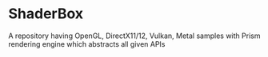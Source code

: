 # ShaderBox
A repository having OpenGL, DirectX11/12, Vulkan, Metal samples with Prism rendering engine which abstracts all given APIs
